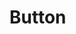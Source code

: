 <script setup>
import basic from './basic.vue'
</script>

# Button

<code-preview comp-name="button" demo-name="basic">
  <basic/>
</code-preview>